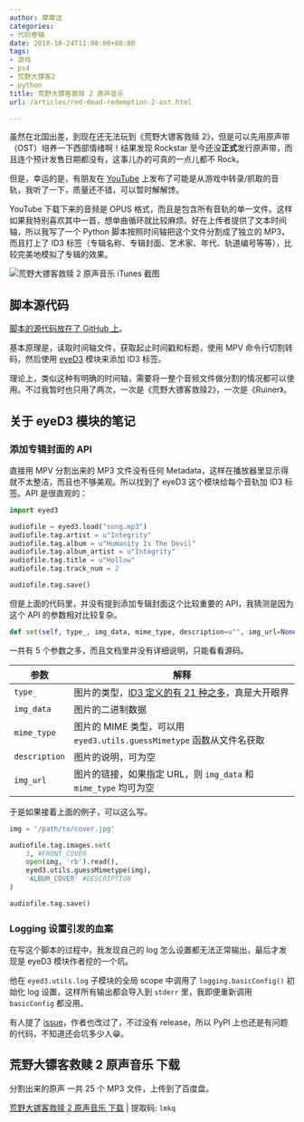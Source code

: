 ```yaml
---
author: 摩摩诘
categories:
- 代码卷轴
date: 2018-10-24T11:00:00+08:00
tags:
- 游戏
- ps4
- 荒野大镖客2
- python
title: 荒野大镖客救赎 2 原声音乐
url: /articles/red-dead-redemption-2-ost.html

---
```


虽然在北国出差，到现在还无法玩到《荒野大镖客救赎 2》，但是可以先用原声带（OST）培养一下西部情绪啊！结果发现 Rockstar 至今还没**正式**发行原声带，而且连个预计发售日期都没有，这事儿办的可真的一点儿都不 Rock。
<!--more-->

但是，幸运的是，有朋友在 [YouTube](https://www.youtube.com/watch?v=8OpRKaa9eJY&t=605s) 上发布了可能是从游戏中转录/抓取的音轨，我听了一下，质量还不错，可以暂时解解馋。

YouTube 下载下来的音频是 OPUS 格式，而且是包含所有音轨的单一文件。这样如果我特别喜欢其中一首，想单曲循环就比较麻烦。好在上传者提供了文本时间轴，所以我写了一个 Python 脚本按照时间轴把这个文件分割成了独立的 MP3，而且打上了 ID3 标签（专辑名称、专辑封面、艺术家、年代、轨道编号等等），比较完美地模拟了专辑的效果。

![荒野大镖客救赎 2 原声音乐 iTunes 截图](/wp-content/uploads/rdr2-ost-itunes.png)


## 脚本源代码

[脚本的源代码放在了 GitHub 上](https://github.com/digglife/YTMusicSplit)。

基本原理是，读取时间轴文件，获取起止时间戳和标题，使用 MPV 命令行切割转码，然后使用 [eyeD3](https://github.com/nicfit/eyeD3) 模块来添加 ID3 标签。

理论上，类似这种有明确的时间轴，需要将一整个音频文件做分割的情况都可以使用。不过我暂时也只用了两次，一次是《荒野大镖客救赎2》，一次是《Ruiner》。


## 关于 eyeD3 模块的笔记

### 添加专辑封面的 API

直接用 MPV 分割出来的 MP3 文件没有任何 Metadata，这样在播放器里显示得就不太整洁，而且也不够美观。所以找到了 eyeD3 这个模块给每个音轨加 ID3 标签。API 是很直观的：

```python
import eyed3

audiofile = eyed3.load("song.mp3")
audiofile.tag.artist = u"Integrity"
audiofile.tag.album = u"Humanity Is The Devil"
audiofile.tag.album_artist = u"Integrity"
audiofile.tag.title = u"Hollow"
audiofile.tag.track_num = 2

audiofile.tag.save()
```

但是上面的代码里，并没有提到添加专辑封面这个比较重要的 API，我猜测是因为这个 API 的参数相对比较复杂。

```python
def set(self, type_, img_data, mime_type, description=u"", img_url=None):
```

一共有 5 个参数之多，而且文档里并没有详细说明，只能看看源码。

| 参数 | 解释 |
|--------|-----------|
|`type_`  |图片的类型，[ID3 定义的有 21 种之多](https://github.com/nicfit/eyeD3/blob/v0.8.7/src/eyed3/id3/frames.py#L487-L507)，真是大开眼界 |
|`img_data` | 图片的二进制数据 |
|`mime_type`| 图片的 MIME 类型，可以用 `eyed3.utils.guessMimetype` 函数从文件名获取 |
|`description` | 图片的说明，可为空 |
|`img_url` | 图片的链接，如果指定 URL，则 `img_data` 和 `mime_type` 均可为空 |

于是如果接着上面的例子，可以这么写。

```python
img = '/path/to/cover.jpg'

audiofile.tag.images.set(
    3, #FRONT_COVER
    open(img, 'rb').read(),
    eyed3.utils.guessMimetype(img),
    'ALBUM_COVER' #DESCRIPTION
)

audiofile.tag.save()
```

### Logging 设置引发的血案

在写这个脚本的过程中，我发现自己的 log 怎么设置都无法正常输出，最后才发现是 eyeD3 模块作者挖的一个坑。

他在 `eyed3.utils.log` 子模块的全局 scope 中调用了 `logging.basicConfig()` 初始化 log 设置，这样所有输出都会导入到 `stderr` 里，我即便重新调用 `basicConfig` 都没用。

有人提了 [issue](https://github.com/nicfit/eyeD3/issues/243)，作者也改过了，不过没有 release，所以 PyPI 上也还是有问题的代码，不知道还会坑多少人😁。

## 荒野大镖客救赎 2 原声音乐 下载

分割出来的原声 一共 25 个 MP3 文件，上传到了百度盘。

[荒野大镖客救赎 2 原声音乐 下载](https://pan.baidu.com/s/1pSIasGiUJpN8fOYbf6hRRg) | 提取码: `lmkq`
